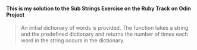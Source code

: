 #### This is my solution to the Sub Strings Exercise on the Ruby Track on Odin Project

> An initial dictionary of words is provided.
> The function takes a string and the predefined dictionary and returns the number of times each word in the string occurs in the dictionary.
